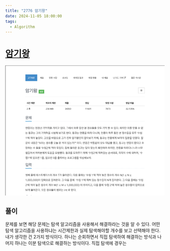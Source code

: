 ```yaml
---
title: "2776 암기왕"
date: 2024-11-05 18:00:00
tags: 
  - Algorithm
---
```


# [암기왕](https://www.acmicpc.net/problem/2776)

![img.png](img.png)

## 풀이

문제를 보면 해당 문제는 탐색 알고리즘을 사용해서 해결하라는 것을 알 수 있다.
어떤 탐색 알고리즘을 사용하냐는 시간제한과 실제 탐색해야할 개수를 보고 선택해야 한다.
내가 생각한 건 2가지 방식이다.
하나는 순회하면서 직접 탐색하여 해결하는 방식과 나머지 하나는 이분 탐색으로 해결하는 방식이다.
직접 탐색에 경우는 

